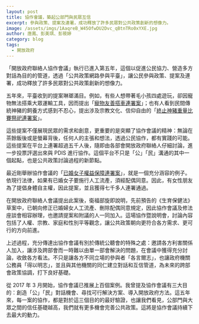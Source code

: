 ```yaml
---
layout: post
title: 協作會議，築起公部門與民眾互信
excerpt: 參與政策、提案及連署，成功釋放了許多民眾對公共政策創新的想像力。
image: /assets/imgs/1AaqreB_W45OfwDU2Dvc_qBtnTRo0xYXE.jpg
author: 唐鳳、彭美琪、彭筱婷
category: blog
tags:
  - 開放政府
---
```


「開放政府聯絡人協作會議」執行已進入第五年，這個以促進公民協力、營造多方對話為目的的管道，透過「公共政策網路參與平臺」，讓公民參與政策、提案及連署，成功釋放了許多民眾對公共政策創新的想像力。

五年來，平臺收到的提案琳瑯滿目。例如，有些人想帶著毛小孩四處遊玩，卻因寵物無法搭乘大眾運輸工具，因而提出「[寵物友善搭車連署案](https://cm.pdis.nat.gov.tw/57/)」；也有人看到民間傳統神豬的飼養方式感到不忍心，提出涉及宗教文化、信仰自由的「[終止神豬重量比賽祭祀連署案](https://cm.pdis.nat.gov.tw/58/)」。

這些提案不僅展現民眾的需求和創意，更重要的是突顯了協作會議的精神：無論在茶餘飯後或是螢幕背後，任何人的主張和想法，透過公民協作，都有實踐的可能。這些提案在平台上連署超過五千人後，隨即由各部會開放政府聯絡人仔細討論，進一步投票評選出來與 PDIS 進行協作。這個平台不只是「公」「民」溝通的其中一個起點，也是公共政策討論過程的新節點。

最近剛舉辦協作會議的「[已婚女子權益保障連署案](https://cm.pdis.nat.gov.tw/88/)」，就是一個充分涵容的例子。依現行法律，如果有已婚女子要施行人工流產，須經配偶同意。因此，有女性朋友為了提倡身體自主權，因此提案，並且獲得七千多人連署通過。

在開放政府聯絡人會議提出此案後，衛福部旋即說明，先前預告的《生育保健法》草案中，已朝向修正已婚婦女人工流產、刪除配偶同意規定，因此協作會議及修法座談會相容辦理，也邀請提案和附議的人一同加入。這場協作暨說明會，討論內容包括了人權、宗教、家庭和性別平等觀念，讓公共政策朝向更符合各方需求、更可行的方向前進。

上述過程，充分傳達出協作會議有別於傳統公聽會的特殊之處：邀請各方利害關係人加入，讓涉及跨部會而一時難以由單一部會解決的問題，在會議中獲得充分討論，收斂各方看法。不只是讓各方不同立場的參與者「各言爾志」，也讓政府機關公務員「得以明志」，並且與其他機關的同仁建立對話和互信管道，為未來的跨部會政策協調，打下良好基礎。

從 2017 年 3 月開始，協作會議已推展上百個案例。我曾提及協作會議有三大目的：創造「公」「民」對話機會、尋找可行解決方案、導入開放政府方法。這五年來，每一案的協作，都是對於這三個目的的最好驗證，也讓我們看見，公部門與大眾之間的信任基礎越高，我們就有更多機會完善公共政策。這將是協作會議持續下去最大的動力。
